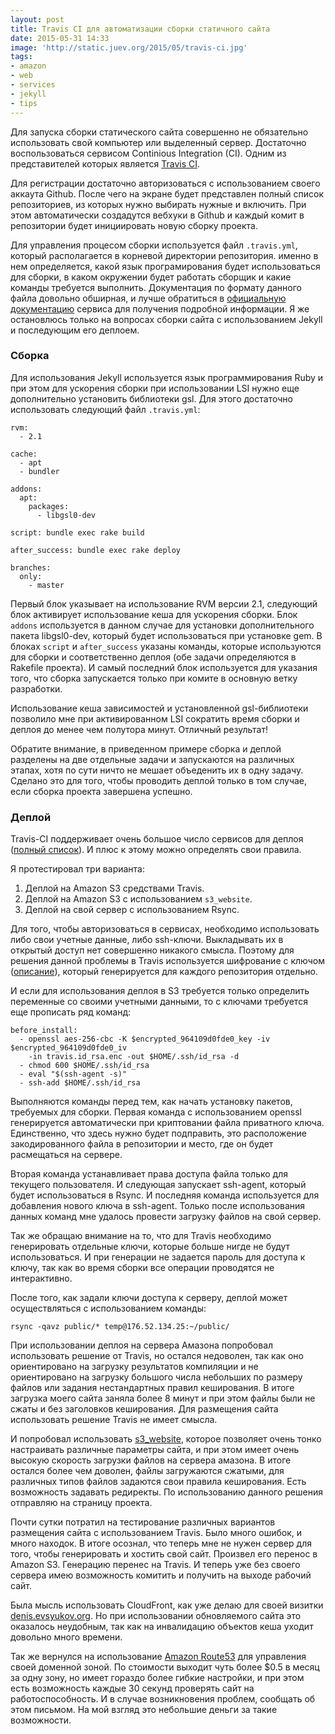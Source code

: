 ```yaml
---
layout: post
title: Travis CI для автоматизации сборки статичного сайта
date: 2015-05-31 14:33
image: 'http://static.juev.org/2015/05/travis-ci.jpg'
tags:
- amazon
- web
- services
- jekyll
- tips
---
```

Для запуска сборки статического сайта совершенно не обязательно использовать свой компьютер или выделенный сервер. Достаточно воспользоваться сервисом Continious Integration (CI). Одним из представителей которых является [Travis CI](https://travis-ci.org "Travis CI - Test and Deploy You Code with Confidence").

Для регистрации достаточно авторизоваться с использованием своего аккаута Github. После чего на экране будет представлен полный список репозиториев, из которых нужно выбирать нужные и включить. При этом автоматически создадутся вебхуки в Github и каждый комит в репозитории будет инициировать новую сборку проекта.

Для управления процесом сборки используется файл `.travis.yml`, который располагается в корневой директории репозитория. именно в нем определяется, какой язык програмирования будет использоваться для сборки, в каком окружении будет работать сборщик и какие команды требуется выполнить. Документация по формату данного файла довольно обширная, и лучше обратиться в [официальную документацию](http://docs.travis-ci.com "Travis CI: Travis CI Documentation") сервиса для получения подробной информации. Я же остановлюсь только на вопросах сборки сайта с использованием Jekyll и последующим его деплоем.

### Сборка

Для использования Jekyll используется язык программирования Ruby и при этом для ускорения сборки при использовании LSI нужно еще дополнительно установить библиотеки gsl. Для этого достаточно использовать следующий файл `.travis.yml`:

    rvm:
      - 2.1

    cache:
      - apt
      - bundler

    addons:
      apt:
        packages:
          - libgsl0-dev

    script: bundle exec rake build

    after_success: bundle exec rake deploy

    branches:
      only:
        - master

Первый блок указывает на использование RVM версии 2.1, следующий блок активирует использование кеша для ускорения сборки. Блок `addons` используется в данном случае для установки дополнительного пакета libgsl0-dev, который будет использоваться при установке gem. В блоках `script` и `after_success` указаны команды, которые используются для сборки и соответственно деплоя (обе задачи определяются в Rakefile проекта). И самый последний блок используется для указания того, что сборка запускается только при комите в основную ветку разработки.

Использование кеша зависимостей и установленной gsl-библиотеки позволило мне при активированном LSI сократить время сборки и деплоя до менее чем полутора минут. Отличный результат!

Обратите внимание, в приведенном примере сборка и деплой разделены на две отдельные задачи и запускаются на различных этапах, хотя по сути ничто не мешает объеденить их в одну задачу. Сделано это для того, чтобы проводить деплой только в том случае, если сборка проекта завершена успешно.

### Деплой

Travis-CI поддерживает очень большое число сервисов для деплоя ([полный список](http://docs.travis-ci.com/user/deployment/ "Travis CI: Deployment")). И плюс к этому можно определять свои правила.

Я протестировал три варианта:

1. Деплой на Amazon S3 средствами Travis.
1. Деплой на Amazon S3 с использованием `s3_website`.
1. Деплой на свой сервер с использованием Rsync.

Для того, чтобы авторизоваться в сервисах, необходимо использовать либо свои учетные данные, либо ssh-ключи. Выкладывать их в открытый доступ нет совершенно никакого смысла. Поэтому для решения данной проблемы в Travis используется шифрование с ключом ([описание](http://docs.travis-ci.com/user/encryption-keys/ "Travis CI: Encryption keys")), который генерируется для каждого репозитория отдельно.

И если для использования деплоя в S3 требуется только определить переменные со своими учетными данными, то с ключами требуется еще прописать ряд команд:

    before_install:
      - openssl aes-256-cbc -K $encrypted_964109d0fde0_key -iv $encrypted_964109d0fde0_iv
        -in travis.id_rsa.enc -out $HOME/.ssh/id_rsa -d
      - chmod 600 $HOME/.ssh/id_rsa
      - eval "$(ssh-agent -s)"
      - ssh-add $HOME/.ssh/id_rsa

Выполняются команды перед тем, как начать установку пакетов, требуемых для сборки. Первая команда с использованием openssl генерируется автоматически при криптовании файла приватного ключа. Единственно, что здесь нужно будет подправить, это расположение закодированного файла в репозитории и место, где он будет расмещаться на сервере.

Вторая команда устанавливает права доступа файла только для текущего пользователя. И следующая запускает ssh-agent, который будет использоваться в Rsync. И последняя команда используется для добавления нового ключа в ssh-agent. Только после использования данных команд мне удалось провести загрузку файлов на свой сервер.

Так же обращаю внимание на то, что для Travis необходимо генерировать отдельные ключи, которые больше нигде не будут использоваться. И при генерации не задается пароль для доступа к ключу, так как во время сборки все операции проводятся не интерактивно.

После того, как задали ключи доступа к серверу, деплой может осуществляться с использованием команды:

    rsync -qavz public/* temp@176.52.134.25:~/public/

При использовании деплоя на сервера Амазона попробовал использовать решение от Travis, но остался недоволен, так как оно ориентировано на загрузку результатов компиляции и не ориентировано на загрузку большого числа небольших по размеру файлов или задания нестандартных правил кеширования. В итоге загрузка моего сайта заняла более 8 минут и при этом файлы были не сжаты и без заголовков кеширования. Для размещения сайта использовать решение Travis не имеет смысла.

И попробовал использовать [s3_website](https://github.com/laurilehmijoki/s3_website "laurilehmijoki/s3_website"), которое позволяет очень тонко настраивать различные параметры сайта, и при этом имеет очень высокую скорость загрузки файлов на сервера амазона. В итоге остался более чем доволен, файлы загружаются сжатыми, для различных типов файлов задаются свои правила кеширования. Есть возможность задавать редиректы. По использованию данного решения отправляю на страницу проекта.

Почти сутки потратил на тестирование различных вариантов размещения сайта с использованием Travis. Было много ошибок, и много находок. В итоге осознал, что теперь мне не нужен сервер для того, чтобы генерировать и хостить свой сайт. Произвел его перенос в Amazon S3. Генерацию перенес на Travis. И теперь уже без своего сервера имею возможность комитить и получить на выходе рабочий сайт.

Была мысль использовать CloudFront, как уже делаю для своей визитки [denis.evsyukov.org](denis.evsyukov.org "Denis Evsyukov"). Но при использовании обновляемого сайта это оказалось неудобным, так как на инвалидацию объектов кеша уходит довольно много времени.

Так же вернулся на использование [Amazon Route53](http://aws.amazon.com/route53/ "Amazon Route 53") для управления своей доменной зоной. По стоимости выходит чуть более $0.5 в месяц за одну зону, но имеет гораздо более гибкие настройки, и при этом есть возможность каждые 30 секунд проверять сайт на работоспособность. И в случае возникновения проблем, сообщать об этом письмом. На мой взгляд это небольшие деньги за такие возможности.
